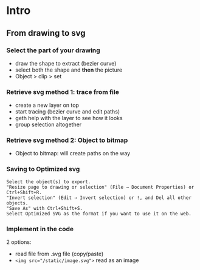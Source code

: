 # Intro

## From drawing to svg

### Select the part of your drawing

- draw the shape to extract (bezier curve)
- select both the shape and **then** the picture
- Object > clip > set

### Retrieve svg method 1: trace from file

- create a new layer on top
- start tracing (bezier curve and edit paths)
- geth help with the layer to see how it looks
- group selection altogether

### Retrieve svg method 2: Object to bitmap

- Object to bitmap: will create paths on the way

### Saving to Optimized svg


    Select the object(s) to export.
    "Resize page to drawing or selection" (File → Document Properties) or Ctrl+Shift+R.
    "Invert selection" (Edit → Invert selection) or !, and Del all other objects.
    "Save As" with Ctrl+Shift+S.
    Select Optimized SVG as the format if you want to use it on the web.


### Implement in the code

2 options:
- read file from .svg file (copy/paste)
- `<img src="/static/image.svg">` read as an image
